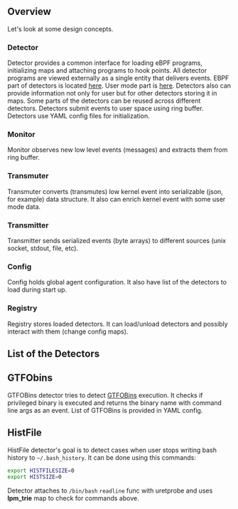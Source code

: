 ## Overview

Let's look at some design concepts.

### Detector

Detector provides a common interface for loading eBPF programs, initializing
maps and attaching programs to hook points. All detector programs are viewed
externally as a single entity that delivers events. EBPF part of detectors is
located
[here](https://github.com/anfedotoff/bombini/tree/main/bombini-detectors-ebpf/src/bin).
User mode part is
[here](https://github.com/anfedotoff/bombini/tree/main/bombini/src/detector). Detectors
also can provide information not only for user but for other detectors storing it
in maps. Some parts of the detectors can be reused across different detectors.
Detectors submit events to user space using ring buffer. Detectors use YAML
config files for initialization.

### Monitor

Monitor observes new low level events (messages) and extracts them from ring buffer.

### Transmuter

Transmuter converts (transmutes) low kernel event into serializable (json, for
example) data structure. It also can enrich kernel event with some user mode
data.

### Transmitter

Transmitter sends serialized events (byte arrays) to different sources (unix socket, stdout, file, etc).

### Config

Config holds global agent configuration. It also have list of the detectors to
load during start up.

### Registry

Registry stores loaded detectors. It can load/unload detectors and possibly
interact with them (change config maps).

## List of the Detectors

## GTFObins

GTFOBins detector tries to detect [GTFOBins](https://gtfobins.github.io/) execution.
It checks if privileged binary is executed and returns the binary name with
command line args as an event. List of GTFOBins is provided in YAML config.

## HistFile

HistFile detector's goal is to detect cases when user stops writing bash
history to `~/.bash_history`. It can be done using this commands:

```bash
export HISTFILESIZE=0
export HISTSIZE=0
```

Detector attaches to `/bin/bash` `readline` func with uretprobe and uses **lpm_trie**
map to check for commands above.
